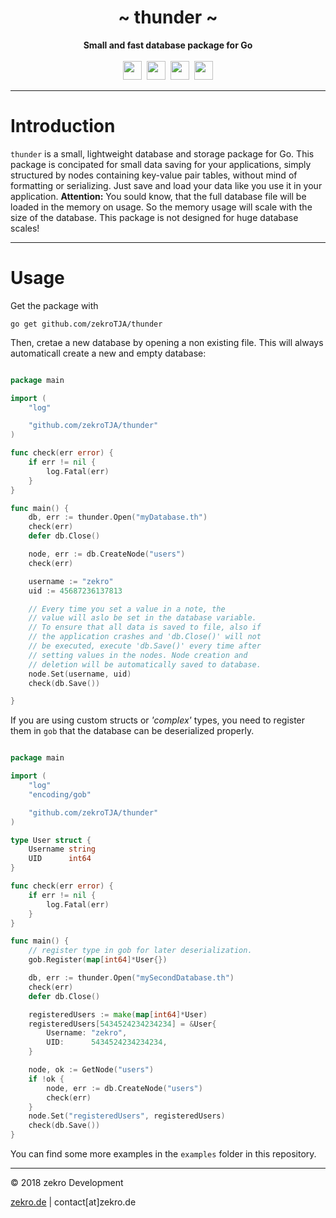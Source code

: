 <div align="center">
     <!-- <img src="https://zekro.de/src/go_chat_logo.png" width="400"/> -->
     <h1>~ thunder ~</h1>
     <strong>Small and fast database package for Go</strong><br><br>
     <img src="https://forthebadge.com/images/badges/made-with-go.svg" height="30" />&nbsp;
     <!-- <img src="https://forthebadge.com/images/badges/60-percent-of-the-time-works-every-time.svg" height="30" />&nbsp; -->
     <a href="https://travis-ci.org/zekroTJA/thunder"><img src="https://img.shields.io/travis/zekroTJA/thunder.svg?style=for-the-badge&logo=travis" height="30"></a>&nbsp;
     <a href="https://godoc.org/github.com/zekroTJA/thunder"><img src="https://img.shields.io/badge/docs-godoc-0ee6ea.svg?style=for-the-badge" height="30"></a>&nbsp;
     <a href="https://zekro.de/discord"><img src="https://img.shields.io/discord/307084334198816769.svg?logo=discord&style=for-the-badge" height="30"></a>
</div>

---

# Introduction

`thunder` is a small, lightweight database and storage package for Go. This package is concipated for small data saving for your applications, simply structured by nodes containing key-value pair tables, without mind of formatting or serializing. Just save and load your data like you use it in your application. **Attention:** You sould know, that the full database file will be loaded in the memory on usage. So the memory usage will scale with the size of the database. This package is not designed for huge database scales!

---

# Usage

Get the package with
```
go get github.com/zekroTJA/thunder
```

Then, cretae a new database by opening a non existing file. This will always automaticall create a new and empty database:

```go

package main

import (
    "log"

    "github.com/zekroTJA/thunder"
)

func check(err error) {
    if err != nil {
        log.Fatal(err)
    }
}

func main() {
    db, err := thunder.Open("myDatabase.th")
    check(err)
    defer db.Close()

    node, err := db.CreateNode("users")
    check(err)

    username := "zekro"
    uid := 45687236137813

    // Every time you set a value in a note, the
    // value will aslo be set in the database variable.
    // To ensure that all data is saved to file, also if
    // the application crashes and 'db.Close()' will not
    // be executed, execute 'db.Save()' every time after
    // setting values in the nodes. Node creation and
    // deletion will be automatically saved to database.
    node.Set(username, uid)
    check(db.Save())

}

```

If you are using custom structs or *'complex'* types, you need to register them in `gob` that the database can be deserialized properly.

```go

package main

import (
    "log"
    "encoding/gob"

    "github.com/zekroTJA/thunder"
)

type User struct {
    Username string
    UID      int64
}

func check(err error) {
    if err != nil {
        log.Fatal(err)
    }
}

func main() {
    // register type in gob for later deserialization.
    gob.Register(map[int64]*User{})

    db, err := thunder.Open("mySecondDatabase.th")
    check(err)
    defer db.Close()

    registeredUsers := make(map[int64]*User)
    registeredUsers[5434524234234234] = &User{
        Username: "zekro",
        UID:      5434524234234234,
    }

    node, ok := GetNode("users")
    if !ok {
        node, err := db.CreateNode("users")
        check(err)
    }
    node.Set("registeredUsers", registeredUsers)
    check(db.Save())
}
```

You can find some more examples in the `examples` folder in this repository.

---

© 2018 zekro Development  

[zekro.de](https://zekro.de) | contact[at]zekro.de


